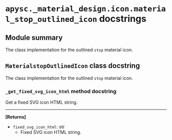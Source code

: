 # `apysc._material_design.icon.material_stop_outlined_icon` docstrings

## Module summary

The class implementation for the outlined `stop` material icon.

## `MaterialstopOutlinedIcon` class docstring

The class implementation for the outlined `stop` material icon.

### `_get_fixed_svg_icon_html` method docstring

Get a fixed SVG icon HTML string.<hr>

**[Returns]**

- `fixed_svg_icon_html`: str
  - Fixed SVG icon HTML string.